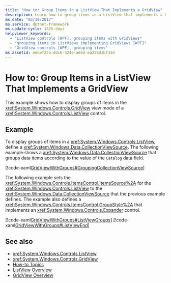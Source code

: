```yaml
---
title: "How to: Group Items in a ListView That Implements a GridView"
description: Learn how to group items in a ListView that implements a GridView, by means of the included code examples in XAML.
ms.date: "03/30/2017"
ms.service: dotnet-framework
ms.update-cycle: 1825-days
helpviewer_keywords:
  - "ListView controls [WPF], grouping items with GridViews"
  - "grouping items in ListViews implementing GridViews [WPF]"
  - "GridView controls [WPF], grouping items"
ms.assetid: eebef25b-ddc6-424e-a66d-ea228d1bf33d
---
```

# How to: Group Items in a ListView That Implements a GridView

This example shows how to display groups of items in the <xref:System.Windows.Controls.GridView> view mode of a <xref:System.Windows.Controls.ListView> control.

## Example

To display groups of items in a <xref:System.Windows.Controls.ListView>, define a <xref:System.Windows.Data.CollectionViewSource>. The following example shows a <xref:System.Windows.Data.CollectionViewSource> that groups data items according to the value of the `Catalog` data field.

[!code-xaml[GridViewWithGroups#GroupingCollectionViewSource](~/samples/snippets/csharp/VS_Snippets_Wpf/GridViewWithGroups/CS/Window1.xaml#groupingcollectionviewsource)]

The following example sets the <xref:System.Windows.Controls.ItemsControl.ItemsSource%2A> for the <xref:System.Windows.Controls.ListView> to the <xref:System.Windows.Data.CollectionViewSource> that the previous example defines. The example also defines a <xref:System.Windows.Controls.ItemsControl.GroupStyle%2A> that implements an <xref:System.Windows.Controls.Expander> control.

[!code-xaml[GridViewWithGroups#ListViewGroups](~/samples/snippets/csharp/VS_Snippets_Wpf/GridViewWithGroups/CS/Window1.xaml#listviewgroups)]
[!code-xaml[GridViewWithGroups#ListViewEnd](~/samples/snippets/csharp/VS_Snippets_Wpf/GridViewWithGroups/CS/Window1.xaml#listviewend)]

## See also

- <xref:System.Windows.Controls.ListView>
- <xref:System.Windows.Controls.GridView>
- [How-to Topics](listview-how-to-topics.md)
- [ListView Overview](listview-overview.md)
- [GridView Overview](gridview-overview.md)
